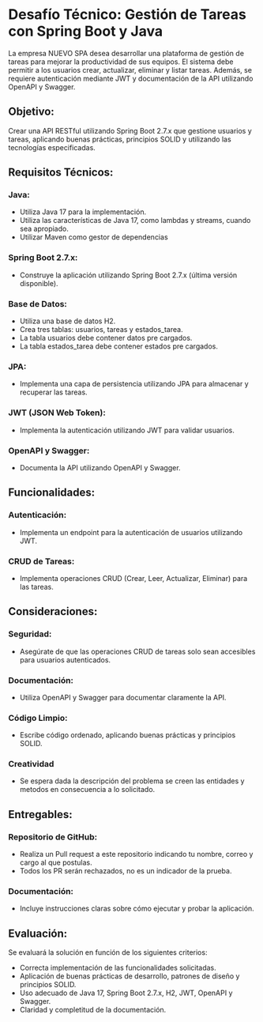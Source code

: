 # Desafío Técnico: Gestión de Tareas con Spring Boot y Java

La empresa NUEVO SPA desea desarrollar una plataforma de gestión de tareas para mejorar la productividad de sus equipos. El sistema debe permitir a los usuarios crear, actualizar, eliminar y listar tareas. Además, se requiere autenticación mediante JWT y documentación de la API utilizando OpenAPI y Swagger.

## Objetivo:
Crear una API RESTful utilizando Spring Boot 2.7.x que gestione usuarios y tareas, aplicando buenas prácticas, principios SOLID y utilizando las tecnologías especificadas.

## Requisitos Técnicos:
### Java:
- Utiliza Java 17 para la implementación.
- Utiliza las características de Java 17, como lambdas y streams, cuando sea apropiado.
- Utilizar Maven como gestor de dependencias

### Spring Boot 2.7.x:
- Construye la aplicación utilizando Spring Boot 2.7.x (última versión disponible).

### Base de Datos:

- Utiliza una base de datos H2.
- Crea tres tablas: usuarios, tareas y estados_tarea.
- La tabla usuarios debe contener datos pre cargados.
- La tabla estados_tarea debe contener estados pre cargados.

### JPA:
- Implementa una capa de persistencia utilizando JPA para almacenar y recuperar las tareas.

### JWT (JSON Web Token):

- Implementa la autenticación utilizando JWT para validar usuarios.

### OpenAPI y Swagger:

- Documenta la API utilizando OpenAPI y Swagger.

## Funcionalidades:
### Autenticación:
- Implementa un endpoint para la autenticación de usuarios utilizando JWT.

### CRUD de Tareas:
- Implementa operaciones CRUD (Crear, Leer, Actualizar, Eliminar) para las tareas.

## Consideraciones:
### Seguridad:
- Asegúrate de que las operaciones CRUD de tareas solo sean accesibles para usuarios autenticados.

### Documentación:
- Utiliza OpenAPI y Swagger para documentar claramente la API.

### Código Limpio:
- Escribe código ordenado, aplicando buenas prácticas y principios SOLID.

### Creatividad
- Se espera dada la descripción del problema se creen las entidades y metodos en consecuencia a lo solicitado.

## Entregables:
### Repositorio de GitHub:
- Realiza un Pull request a este repositorio indicando tu nombre, correo y cargo al que postulas.
- Todos los PR serán rechazados, no es un indicador de la prueba.

### Documentación:
- Incluye instrucciones claras sobre cómo ejecutar y probar la aplicación.

## Evaluación:
Se evaluará la solución en función de los siguientes criterios:

- Correcta implementación de las funcionalidades solicitadas.
- Aplicación de buenas prácticas de desarrollo, patrones de diseño y principios SOLID.
- Uso adecuado de Java 17, Spring Boot 2.7.x, H2, JWT, OpenAPI y Swagger.
- Claridad y completitud de la documentación.
